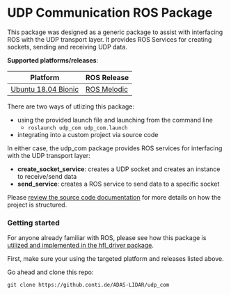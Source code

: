 # UDP Communication ROS Package
This package was designed as a generic package to assist with interfacing ROS with the UDP transport layer. It provides ROS Services for creating sockets, sending and receiving UDP data.

**Supported platforms/releases**:

| Platform                                                   | ROS Release                                                    |
| ---------------------------------------------------------- | -------------------------------------------------------------- |
| [Ubuntu 18.04 Bionic](https://releases.ubuntu.com/18.04.4/) | [ROS Melodic](https://wiki.ros.org/melodic/Installation/Ubuntu) |


There are two ways of utlizing this package:
- using the provided launch file and launching from the command line
  * ```roslaunch udp_com udp_com.launch```
- integrating into a custom project via source code

In either case, the udp_com package provides ROS services for interfacing with the UDP transport layer:
- **create_socket_service**: creates a UDP socket and creates an instance to receive/send data
- **send_service**: creates a ROS service to send data to a specific socket

Please [review the source code documentation](https://github.conti.de/pages/ADAS-LIDAR/udp_com/html/index.html) for more details on how the project is structured.

### Getting started
For anyone already familiar with ROS, please see how this package is [utilized and implemented in the hfl_driver package](https://github.conti.de/ADAS-LIDAR/hfl_ros).

First, make sure your using the targeted platform and releases listed above.

Go ahead and clone this repo:
```
git clone https://github.conti.de/ADAS-LIDAR/udp_com
```

